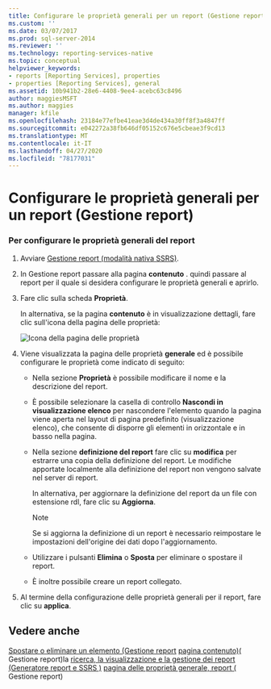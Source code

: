 ```yaml
---
title: Configurare le proprietà generali per un report (Gestione report) | Microsoft Docs
ms.custom: ''
ms.date: 03/07/2017
ms.prod: sql-server-2014
ms.reviewer: ''
ms.technology: reporting-services-native
ms.topic: conceptual
helpviewer_keywords:
- reports [Reporting Services], properties
- properties [Reporting Services], general
ms.assetid: 10b941b2-28e6-4408-9ee4-acebc63c8496
author: maggiesMSFT
ms.author: maggies
manager: kfile
ms.openlocfilehash: 23184e77efbe41eae3d4de434a30ff8f3a4847ff
ms.sourcegitcommit: e042272a38fb646df05152c676e5cbeae3f9cd13
ms.translationtype: MT
ms.contentlocale: it-IT
ms.lasthandoff: 04/27/2020
ms.locfileid: "78177031"
---
```

# <a name="configure-general-properties-for-a-report-report-manager"></a>Configurare le proprietà generali per un report (Gestione report)
  
### <a name="to-configure-general-report-properties"></a>Per configurare le proprietà generali del report

1.  Avviare [Gestione report &#40;modalità nativa SSRS&#41;](../../2014/reporting-services/report-manager-ssrs-native-mode.md).

2.  In Gestione report passare alla pagina **contenuto** . quindi passare al report per il quale si desidera configurare le proprietà generali e aprirlo.

3.  Fare clic sulla scheda **Proprietà**.

     In alternativa, se la pagina **contenuto** è in visualizzazione dettagli, fare clic sull'icona della pagina delle proprietà:

     ![Icona della pagina delle proprietà](media/prop.gif "Icona della pagina delle proprietà")

4.  Viene visualizzata la pagina delle proprietà **generale** ed è possibile configurare le proprietà come indicato di seguito:

    -   Nella sezione **Proprietà** è possibile modificare il nome e la descrizione del report.

    -   È possibile selezionare la casella di controllo **Nascondi in visualizzazione elenco** per nascondere l'elemento quando la pagina viene aperta nel layout di pagina predefinito (visualizzazione elenco), che consente di disporre gli elementi in orizzontale e in basso nella pagina.

    -   Nella sezione **definizione del report** fare clic su **modifica** per estrarre una copia della definizione del report. Le modifiche apportate localmente alla definizione del report non vengono salvate nel server di report.

         In alternativa, per aggiornare la definizione del report da un file con estensione rdl, fare clic su **Aggiorna**.

        > [!NOTE]
        >  Se si aggiorna la definizione di un report è necessario reimpostare le impostazioni dell'origine dei dati dopo l'aggiornamento.

    -   Utilizzare i pulsanti **Elimina** o **Sposta** per eliminare o spostare il report.

    -   È inoltre possibile creare un report collegato.

5.  Al termine della configurazione delle proprietà generali per il report, fare clic su **applica**.

## <a name="see-also"></a>Vedere anche
 [Spostare o eliminare un elemento &#40;Gestione report](report-server/move-or-delete-an-item-report-manager.md) [pagina contenuto&#41;&#40;](../../2014/reporting-services/contents-page-report-manager.md) Gestione report&#41;la [ricerca, la visualizzazione e la gestione dei report &#40;Generatore report e SSRS &#41;](report-builder/finding-viewing-and-managing-reports-report-builder-and-ssrs.md) [pagina delle proprietà generale, report &#40;](../../2014/reporting-services/general-properties-page-reports-report-manager.md) Gestione report&#41;



